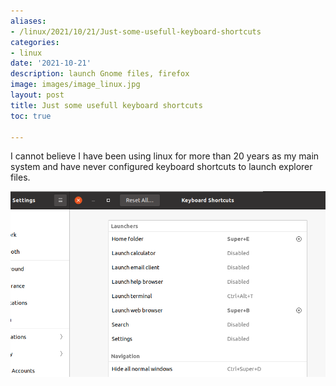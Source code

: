 ```yaml
---
aliases:
- /linux/2021/10/21/Just-some-usefull-keyboard-shortcuts
categories:
- linux
date: '2021-10-21'
description: launch Gnome files, firefox
image: images/image_linux.jpg
layout: post
title: Just some usefull keyboard shortcuts
toc: true

---
```


I cannot believe I have been using linux for more than 20 years as my main system and have never configured keyboard shortcuts to launch explorer files.



![](../images/keyboard_shortcuts.png)



